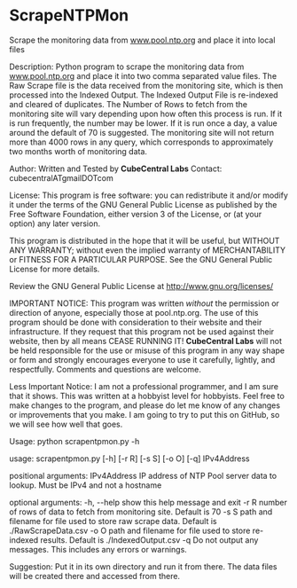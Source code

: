 # ScrapeNTPMon
Scrape the monitoring data from www.pool.ntp.org and place it into local files

Description:
Python program to scrape the monitoring data from www.pool.ntp.org and place it into two comma separated value files.
The Raw Scrape file is the data received from the monitoring site, which is then processed into the Indexed Output.
The Indexed Output File is re-indexed and cleared of duplicates.
The Number of Rows to fetch from the monitoring site will vary depending upon how often this process is run.
If it is run frequently, the number may be lower.  If it is run once a day, a value around the default of 70 is suggested.
The monitoring site will not return more than 4000 rows in any query, which corresponds to approximately two months worth of monitoring data.   

Author:
Written and Tested by **CubeCentral Labs**
Contact:
cubecentralATgmailDOTcom

License:
This program is free software: you can redistribute it and/or modify
it under the terms of the GNU General Public License as published by
the Free Software Foundation, either version 3 of the License, or
(at your option) any later version.

This program is distributed in the hope that it will be useful,
but WITHOUT ANY WARRANTY; without even the implied warranty of
MERCHANTABILITY or FITNESS FOR A PARTICULAR PURPOSE.  See the
GNU General Public License for more details.

Review the GNU General Public License at <http://www.gnu.org/licenses/>

IMPORTANT NOTICE:
This program was written *without* the permission or direction of anyone, especially those at pool.ntp.org.
The use of this program should be done with consideration to their website and their infrastructure.
If they request that this program not be used against their website, then by all means CEASE RUNNING IT!
**CubeCentral Labs** will not be held responsible for the use or misuse of this program in any way shape or form and
strongly encourages everyone to use it carefully, lightly, and respectfully.  Comments and questions are welcome.

Less Important Notice:
I am not a professional programmer, and I am sure that it shows.  This was written at a hobbyist level for hobbyists.
Feel free to make changes to the program, and please do let me know of any changes or improvements that you make.
I am going to try to put this on GitHub, so we will see how well that goes.

Usage:
python scrapentpmon.py -h

usage: scrapentpmon.py [-h] [-r R] [-s S] [-o O] [-q] IPv4Address

positional arguments:
  IPv4Address  IP address of NTP Pool server data to lookup. Must be IPv4 and
               not a hostname

optional arguments:
  -h, --help   show this help message and exit
  -r R         number of rows of data to fetch from monitoring site. Default
               is 70
  -s S         path and filename for file used to store raw scrape data.
               Default is ./RawScrapeData.csv
  -o O         path and filename for file used to store re-indexed results.
               Default is ./IndexedOutput.csv
  -q           Do not output any messages. This includes any errors or
               warnings.

Suggestion:
Put it in its own directory and run it from there.  The data files will be created there and accessed from there.

